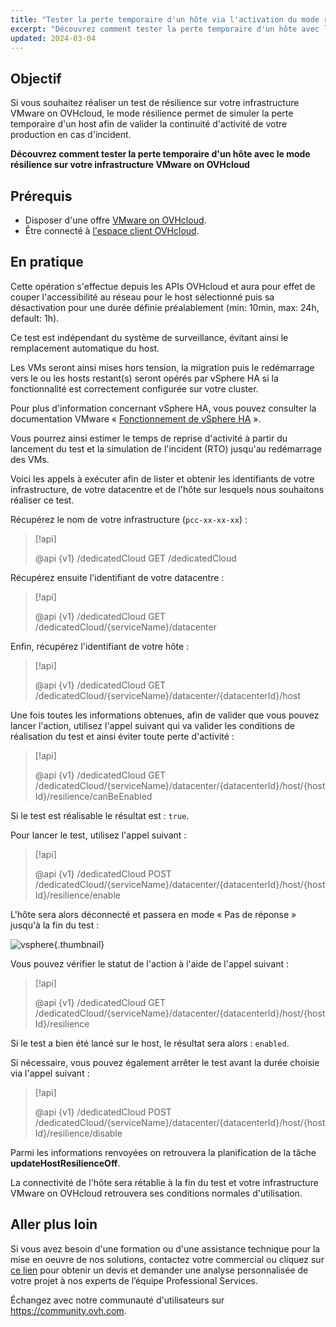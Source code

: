 ```yaml
---
title: "Tester la perte temporaire d'un hôte via l'activation du mode résilience"
excerpt: "Découvrez comment tester la perte temporaire d'un hôte avec le mode résilience sur votre infrastructure VMware on OVHcloud"
updated: 2024-03-04
---
```


## Objectif

Si vous souhaitez réaliser un test de résilience sur votre infrastructure VMware on OVHcloud, le mode résilience permet de simuler la perte temporaire d'un host afin de valider la continuité d'activité de votre production en cas d'incident.

**Découvrez comment tester la perte temporaire d'un hôte avec le mode résilience sur votre infrastructure VMware on OVHcloud**

## Prérequis

- Disposer d'une offre [VMware on OVHcloud](https://www.ovhcloud.com/fr/hosted-private-cloud/vmware/).
- Être connecté à [l'espace client OVHcloud](https://www.ovh.com/auth/?action=gotomanager&from=https://www.ovh.com/fr/&ovhSubsidiary=fr).

## En pratique

Cette opération s'effectue depuis les APIs OVHcloud et aura pour effet de couper l'accessibilité au réseau pour le host sélectionné puis sa désactivation pour une durée définie préalablement (min: 10min, max: 24h, default: 1h).

Ce test est indépendant du système de surveillance, évitant ainsi le remplacement automatique du host.

Les VMs seront ainsi mises hors tension, la migration puis le redémarrage vers le ou les hosts restant(s) seront opérés par vSphere HA si la fonctionnalité est correctement configurée sur votre cluster.

Pour plus d'information concernant vSphere HA, vous pouvez consulter la documentation VMware « [Fonctionnement de vSphere HA](https://docs.vmware.com/fr/VMware-vSphere/7.0/com.vmware.vsphere.avail.doc/GUID-33A65FF7-DA22-4DC5-8B18-5A7F97CCA536.html) ».

Vous pourrez ainsi estimer le temps de reprise d'activité à partir du lancement du test et la simulation de l'incident (RTO) jusqu'au redémarrage des VMs.

Voici les appels à exécuter afin de lister et obtenir les identifiants de votre infrastructure, de votre datacentre et de l'hôte sur lesquels nous souhaitons réaliser ce test.

Récupérez le nom de votre infrastructure (`pcc-xx-xx-xx`) :

> [!api]
>
> @api {v1} /dedicatedCloud GET /dedicatedCloud

Récupérez ensuite l'identifiant de votre datacentre :

> [!api]
>
> @api {v1} /dedicatedCloud GET /dedicatedCloud/{serviceName}/datacenter

Enfin, récupérez l'identifiant de votre hôte :

> [!api]
>
> @api {v1} /dedicatedCloud GET /dedicatedCloud/{serviceName}/datacenter/{datacenterId}/host

Une fois toutes les informations obtenues, afin de valider que vous pouvez lancer l'action, utilisez l'appel suivant qui va valider les conditions de réalisation du test et ainsi éviter toute perte d'activité :

> [!api]
>
> @api {v1} /dedicatedCloud GET /dedicatedCloud/{serviceName}/datacenter/{datacenterId}/host/{hostId}/resilience/canBeEnabled

Si le test est réalisable le résultat est : `true`.

Pour lancer le test, utilisez l'appel suivant :

> [!api]
>
> @api {v1} /dedicatedCloud POST /dedicatedCloud/{serviceName}/datacenter/{datacenterId}/host/{hostId}/resilience/enable

L'hôte sera alors déconnecté et passera en mode « Pas de réponse » jusqu'à la fin du test :

![vsphere](resilience_mode.png){.thumbnail}

Vous pouvez vérifier le statut de l'action à l'aide de l'appel suivant :

> [!api]
>
> @api {v1} /dedicatedCloud GET /dedicatedCloud/{serviceName}/datacenter/{datacenterId}/host/{hostId}/resilience

Si le test a bien été lancé sur le host, le résultat sera alors : `enabled`.

Si nécessaire, vous pouvez également arrêter le test avant la durée choisie via l'appel suivant :

> [!api]
>
> @api {v1} /dedicatedCloud POST /dedicatedCloud/{serviceName}/datacenter/{datacenterId}/host/{hostId}/resilience/disable

Parmi les informations renvoyées on retrouvera la planification de la tâche **updateHostResilienceOff**.

La connectivité de l'hôte sera rétablie à la fin du test et votre infrastructure VMware on OVHcloud retrouvera ses conditions normales d'utilisation.

## Aller plus loin

Si vous avez besoin d'une formation ou d'une assistance technique pour la mise en oeuvre de nos solutions, contactez votre commercial ou cliquez sur [ce lien](https://www.ovhcloud.com/fr/professional-services/) pour obtenir un devis et demander une analyse personnalisée de votre projet à nos experts de l’équipe Professional Services.

Échangez avec notre communauté d'utilisateurs sur <https://community.ovh.com>.
